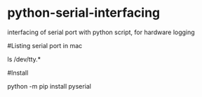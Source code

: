 # python-serial-interfacing
interfacing of serial port with python script, for hardware logging

#Listing serial port in mac

ls /dev/tty.*


#Install

python -m pip install pyserial
